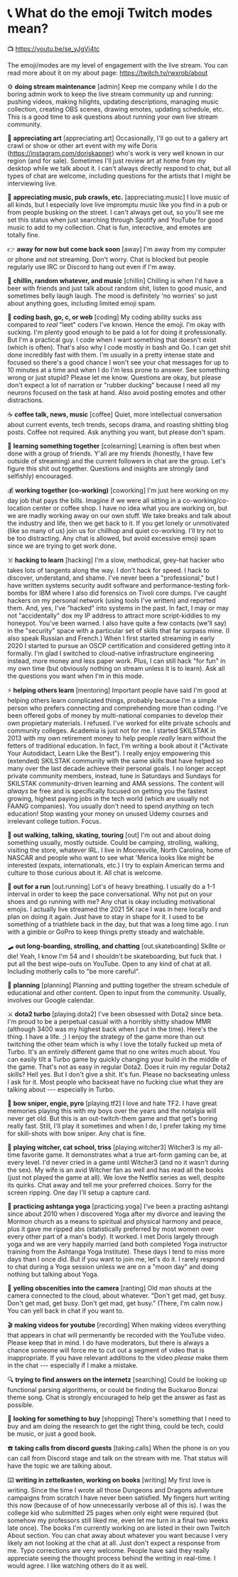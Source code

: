 # 📞 What do the emoji Twitch modes mean?

📺 <https://youtu.be/se_yJgVi4tc>

The emoji/modes are my level of engagement with the live stream. You can
read more about it on my about page: <https://twitch.tv/rwxrob/about>

⚙️ **doing stream maintenance** [admin]  Keep me company while I do the boring admin work to keep the live stream community up and running: pushing videos, making hilights, updating descriptions, managing music collection, creating OBS scenes, drawing emotes, updating schedule, etc. This is a good time to ask questions about running your own live stream community.

🎨 **appreciating art** [appreciating.art]  Occasionally, I'll go out to a gallery art crawl or show or other art event with my wife Doris (https://instagram.com/doriskapner) who's work is very well known in our region (and for sale). Sometimes I'll just review art at home from my desktop while we talk about it. I can't always directly respond to chat, but all types of chat are welcome, including questions for the artists that I might be interviewing live.

🎵 **appreciating music, pub crawls, etc.** [appreciating.music]  I love music of all kinds, but I especially love live impromptu music like you find in a pub or from people busking on the street. I can't always get out, so you'll see me set this status when just searching through Spotify and YouTube for good music to add to my collection. Chat is fun, interactive, and emotes are totally fine.

👉 **away for now but come back soon** [away]  I'm away from my computer or phone and not streaming. Don't worry. Chat is blocked but people regularly use IRC or Discord to hang out even if I'm away.

🍻 **chillin, random whatever, and music** [chillin]  Chilling is when I'd have a beer with friends and just talk about random shit, listen to good music, and sometimes belly laugh laugh. The mood is definitely 'no worries' so just about anything goes, including limited emoji spam.

💢 **coding bash, go, c, or web** [coding]  My coding ability sucks ass compared to *real* "leet" coders I've known. Hence the emoji. I'm okay with sucking. I'm plenty good enough to be paid a lot for doing it professionally. But I'm a practical guy. I code when I want something that doesn't exist (which is often). That's also why I code mostly in bash and Go. I can get shit done incredibly fast with them. I'm usually in a pretty intense state and focused so there's a good chance I won't see your chat messages for up to 10 minutes at a time and when I do I'm less prone to answer. See something wrong or just stupid? Please let me know. Questions are okay, but please don't expect a lot of narration or "rubber ducking" because I need all my neurons focused on the task at hand. Also avoid posting emotes and other distractions.

☕ **coffee talk, news, music** [coffee]  Quiet, more intellectual conversation about current events, tech trends, secops drama, and roasting shitting blog posts. Coffee not required. Ask anything you want, but please don't spam.

🤔 **learning something together** [colearning]  Learning is often best when done with a group of friends. Y'all are my friends (honestly, I have few outside of streaming) and the current followers in chat are the group. Let's figure this shit out together. Questions and insights are strongly (and selfishly) encouraged.

💰 **working together (co-working)** [coworking]  I'm just here working on my day job that pays the bills. Imagine if we were all sitting in a co-working/co-location center or coffee shop. I have no idea what you are working on, but we are madly working away on our own stuff. We take breaks and talk about the industry and life, then we get back to it. If you get lonely or unmotivated (like so many of us) join us for chillhop and quiet co-working. I'll try not to be too distracting. Any chat is allowed, but avoid excessive emoji spam since we are trying to get work done.

☠️ **hacking to learn** [hacking]  I'm a slow, methodical, grey-hat hacker who takes lots of tangents along the way. I don't hack for speed. I hack to discover, understand, and shame. I've never been a "professional," but I have written systems security audit software and performance-testing fork-bombs for IBM where I also did forensics on Tivoli core dumps. I've caught hackers on my personal network (using tools I've written) and reported them. And, yes, I've "hacked" into systems in the past. In fact, I may or may not "accidentally" dox my IP address to attract more script-kiddies to my honeypot. You've been warned. I also have quite a few contacts (we'll say) in the "security" space with a particular set of skills that far surpass mine. (I also speak Russian and French.) When I first started streaming in early 2020 I started to pursue an OSCP certification and considered getting into it formally. I'm glad I switched to cloud-native infrastructure engineering instead, more money and less paper work. Plus, I can still hack "for fun" in my own time (but obviously nothing on stream unless it is to learn). Ask all the questions you want when I'm in this mode.

⚡ **helping others learn** [mentoring]  Important people have said I'm good at helping others learn complicated things, probably because I'm a simple person who prefers connecting and comprehending more than coding. I've been offered gobs of money by multi-national companies to develop their own propietary materials. I refused. I've worked for elite private schools and community colleges. Academia is just not for me. I started SKILSTAK in 2013 with my own retirement money to help people *really* learn without the fetters of traditional education. In fact, I'm writing a book about it ("Activate Your Autodidact, Learn Like the Best"). I really enjoy empowering this (extended) SKILSTAK community with the same skills that have helped so many over the last decade achieve their personal goals. I no longer accept private community members, instead, tune in Saturdays and Sundays for SKILSTAK community-driven learning and AMA sessions. The content will *always* be free and is specifically focused on getting you the fastest growing, highest paying jobs in the tech world (which are usually not FAANG companies). You usually don't need to spend *anything* on tech education! Stop wasting your money on unused Udemy courses and irrelevant college tuition. Focus.

🌄 **out walking, talking, skating, touring** [out]  I'm out and about doing something usually, mostly outside. Could be camping, strolling, walking, visiting the store, whatever IRL. I live in Mooresville, North Carolina, home of NASCAR and people who want to see what 'Merica looks like might be interested (expats, internationals, etc.) I try to explain American terms and culture to those curious about it. All chat is welcome.

🏃 **out for a run** [out.running]  Lot's of heavy breathing. I usually do a 1-1 interval in order to keep the pace conversational. Why not put on your shoes and go running with me? Any chat is okay including motivational emojis. I actually live streamed the 2021 5K race I was in here locally and plan on doing it again. Just have to stay in shape for it. I used to be something of a triathlete back in the day, but that was a long time ago. I run with a gimble or GoPro to keep things pretty steady and watchable.

🛹 **out long-boarding, strolling, and chatting** [out.skateboarding]  Sk8te or die! Yeah, I know I'm 54 and I shouldn't be skateboarding, but fuck that. I put all the best wipe-outs on YouTube. Open to any kind of chat at all. Including motherly calls to "be more careful".

📆 **planning** [planning]  Planning and putting together the stream schedule of educational and other content. Open to input from the community. Usually, involves our Google calendar.

⚔️ **dota2 turbo** [playing.dota2]  I've been obsessed with Dota2 since beta. I'm proud to be a perpetual casual with a horribly shitty shadow MMR (although 3400 was my highest back when I put in the time). Here's the thing. I have a life. ;) I enjoy the strategy of the game more than out twitching the other team which is why I love the totally fucked up meta of Turbo. It's an entirely different game that no one writes much about. You can easily tilt a Turbo game by quickly changing your build in the middle of the game. That's not as easy in regular Dota2. Does it ruin my regular Dota2 skills? Hell yes. But I don't give a shit. It's fun. Please no backseating unless I ask for it. Most people who backseat have no fucking clue what they are talking about --- especially in Turbo.

🏹 **bow sniper, engie, pyro** [playing.tf2]  I love and hate TF2. I have great memories playing this with my boys over the years and the notalgia will never get old. But this is an out-twitch-them game and that get's boring really fast. Still, I'll play it sometimes and when I do, I prefer taking my time for skill-shots with bow sniper. Any chat is fine.

🐺 **playing witcher, cat school, triss** [playing.witcher3]  Witcher3 is my all-time favorite game. It demonstrates what a true art-form gaming can be, at every level. I'd never cried in a game until Witcher3 (and no it wasn't during the sex). My wife is an avid Witcher fan as well and has read all the books (just not played the game at all). We love the Netflix series as well, despite its quirks. Chat away and tell me your preferred choices. Sorry for the screen ripping. One day I'll setup a capture card.

🧘 **practicing ashtanga yoga** [practicing.yoga]  I've been a practing ashtangi since about 2010 when I discovered Yoga after my divorce and leaving the Mormon church as a means to spiritual and physical harmony and peace, plus it gave me ripped abs (statistically preferred by most women over every other part of a man's body). It worked. I met Doris largely through yoga and we are very happily married (and both completed Yoga instructor training from the Ashtanga Yoga Institute). These days I tend to miss more days than I once did. But if you want to join me, let's do it. I rarely respond to chat during a Yoga session unless we are on a "moon day" and doing nothing but talking about Yoga.

🤬 **yelling obscenities into the camera** [ranting]  Old man shouts at the camera connected to the cloud, about whatever. "Don't get mad, get busy. Don't get mad, get busy. Don't get mad, get busy." (There, I'm calm now.) You can yell back in chat if you want to.

🎬 **making videos for youtube** [recording]  When making videos everything that appears in chat will permenantly be recorded with the YouTube video. Please keep that in mind. I do have moderators, but there is always a chance someone will force me to cut out a segment of video that is inappropriate. If you have relevant additions to the video *please* make them in the chat --- especially if I make a mistake.

🔍 **trying to find answers on the internetz** [searching]  Could be looking up functional parsing algorithems, or could be finding the Buckaroo Bonzai theme song. Chat is strongly encouraged to help get the answer as fast as possible.

🛒 **looking for something to buy** [shopping]  There's something that I need to buy and am doing the research to get the right thing, could be tech, could be music, or just a good book.

☎️ **taking calls from discord guests** [taking.calls]  When the phone is on you can call from Discord stage and talk on the stream with me. That status will have the topic we are talking about.

⌨️ **writing in zettelkasten, working on books** [writing]  My first love is writing. Since the time I wrote all those Dungeons and Dragons adventure campaigns from scratch I have never been satisfied. My fingers hurt writing this now (because of of how unnecessarily verbose all of this is). I was the college kid who submitted 25 pages when only eight were required (but somehow my professors still liked me, even let me turn in a final two weeks late once). The books I'm currently working on are listed in their own Twitch About section. You can chat away about whatever you want because I very likely am not looking at the chat at all. Just don't expect a response from me. Typo corrections are very welcome. People have said they really appreciate seeing the thought process behind the writing in real-time. I would agree. I like watching others do it as well.

